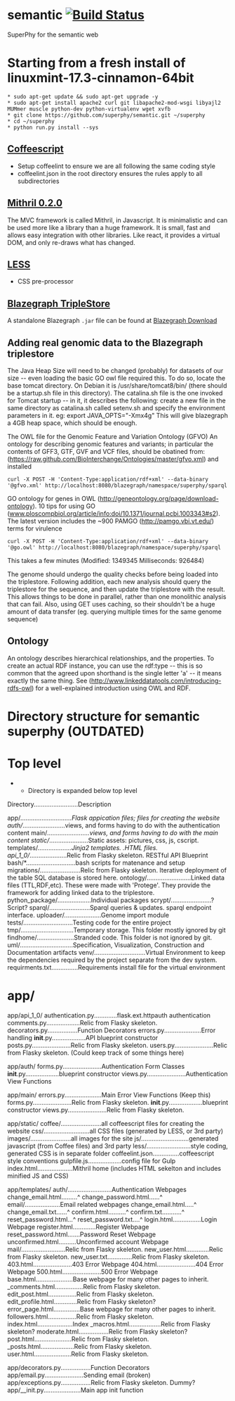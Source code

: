 # semantic   [![Build Status](https://travis-ci.org/superphy/semantic.svg?branch=master)](https://travis-ci.org/superphy/semantic)
SuperPhy for the semantic web

# Starting from a fresh install of linuxmint-17.3-cinnamon-64bit

    * sudo apt-get update && sudo apt-get upgrade -y
    * sudo apt-get install apache2 curl git libapache2-mod-wsgi libyajl2 MUMmer muscle python-dev python-virtualenv wget xvfb
    * git clone https://github.com/superphy/semantic.git ~/superphy
    * cd ~/superphy
    * python run.py install --sys
    

## [Coffeescript](http://coffeescript.org/)
* Setup coffeelint to ensure we are all following the same coding style
* coffeelint.json in the root directory ensures the rules apply to all subdirectories


## [Mithril 0.2.0](http://lhorie.github.io/mithril/)
The MVC framework is called Mithril, in Javascript.
It is minimalistic and can be used more like a library than a huge framework.
It is small, fast and allows easy integration with other libraries.
Like react, it provides a virtual DOM, and only re-draws what has changed.

## [LESS](http://lesscss.org/features/)
- CSS pre-processor

## [Blazegraph TripleStore](https://www.blazegraph.com/)
A standalone Blazegraph `.jar` file can be found at [Blazegraph Download](www.blazegraph.com/download/)

## Adding real genomic data to the Blazegraph triplestore
The Java Heap Size will need to be changed (probably) for datasets of our size -- even loading the basic GO owl file required this. To do so, locate the base tomcat directory. On Debian it is /usr/share/tomcat8/bin/ (there should be a startup.sh file in this directory). The catalina.sh file is the one invoked for Tomcat startup -- in it, it describes the following: create a new file in the same directory as catalina.sh called setenv.sh and specify the environment parameters in it. eg:
    export JAVA_OPTS="-Xmx4g"
This will give blazegraph a 4GB heap space, which should be enough.

The OWL file for the Genomic Feature and Variation Ontology (GFVO) An ontology for describing genomic features and variants; in particular the contents of GFF3, GTF, GVF and VCF files, should be obatined from: (https://raw.github.com/BioInterchange/Ontologies/master/gfvo.xml) and installed


    curl -X POST -H 'Content-Type:application/rdf+xml' --data-binary '@gfvo.xml' http://localhost:8080/blazegraph/namespace/superphy/sparql

GO ontology for genes in OWL (http://geneontology.org/page/download-ontology). 10 tips for using GO (www.ploscompbiol.org/article/info:doi/10.1371/journal.pcbi.1003343#s2). The latest version includes the ~900 PAMGO (http://pamgo.vbi.vt.edu/) terms for virulence


    curl -X POST -H 'Content-Type:application/rdf+xml' --data-binary '@go.owl' http://localhost:8080/blazegraph/namespace/superphy/sparql

This takes a few minutes (Modified: 1349345 Milliseconds: 926484)

The genome should undergo the quality checks before being loaded into the triplestore. Following addition, each new analysis should query the triplestore for the sequence, and then update the triplestore with the result. This allows things to be done in parallel, rather than one monolithic analysis that can fail. Also, using GET uses caching, so their shouldn't be a huge amount of data transfer (eg. querying multiple times for the same genome sequence)

## Ontology
An ontology describes hierarchical relationships, and the properties.
To create an actual RDF instance, you can use the rdf:type  -- this is so common that the agreed upon shorthand is the single letter 'a' -- it means exactly the same thing.
See (http://www.linkeddatatools.com/introducing-rdfs-owl) for a well-explained introduction using OWL and RDF.

# Directory structure for semantic superphy (OUTDATED)

# Top level

* - Directory is expanded below top level

Directory.........................Description

app/*.............................Flask appication files; files for creating the website
    auth/*........................views, and forms having to do with the authentication content
    main/*........................views, and forms having to do with the main content
    static/*......................Static assets: pictures, css, js, cscript.
    templates/*...................Jinja2 templates. .HTML files.
    api_1_0/*.....................Relic from Flasky skeleton. RESTful API Blueprint
bash/*............................bash scripts for matenance and setup
migrations/.......................Relic from Flasky skeleton. Iterative deployment of the table SQL database is stored here.
ontology/.........................Linked data files (TTL,RDF,etc). These were made with 'Protege'. They provide the framework for adding linked data to the triplestore.
python_package/...................Individual packages 
    scrypt/.......................?Script?
    sparql/.......................Sparql queries & updates. sparql endpoint interface.
    uploader/.....................Genome import module
tests/............................Testing code for the entire project
tmp/..............................Temporary storage. This folder mostly ignored by git
    findhome/.....................Stranded code. This folder is not ignored by git.
uml/..............................Specification, Visualization, Construction and Documentation artifacts
venv/.............................Virtual Environment to keep the dependencies required by the project separate from the dev system.
    requirments.txt...............Requirements install file for the virtual environment

# app/

app/api_1_0/
    authentication.py.............flask.ext.httpauth authentication
    comments.py...................Relic from Flasky skeleton.
    decorators.py.................Function Decorators
    errors.py.....................Error handling
    __init__.py...................API blueprint constructor
    posts.py......................Relic from Flasky skeleton.
    users.py......................Relic from Flasky skeleton. (Could keep track of some things here)

app/auth/
    forms.py......................Authentication Form Classes
    __init__.py...................blueprint constructor
    views.py......................Authentication View Functions

app/main/
    errors.py.....................Main Error View Functions (Keep this)
    forms.py......................Relic from Flasky skeleton.
    __init__.py...................blueprint constructor
    views.py......................Relic from Flasky skeleton.

app/static/
    coffee/.......................all coffeescript files for creating the website
    css/..........................all CSS files (generated by LESS, or 3rd party)
    images/.......................all images for the site
    js/...........................generated javascript (from Coffee files) and 3rd party
    less/.........................style coding, generated CSS is in separate folder
    coffeelint.json...............coffeescript style conventions
    gulpfile.js...................config file for Gulp
    index.html....................Mithril home (includes HTML sekelton and includes minified JS and CSS)

app/templates/
    auth/.........................Authentication Webpages
        change_email.html.........^
        change_password.html......^
        email/....................Email related webpages
            change_email.html.....^
            change_email.txt......^
            confirm.html..........^
            confirm.txt...........^
            reset_password.html...^
            reset_password.txt....^
        login.html................Login Webpage
        register.html.............Register Webpage
        reset_password.html.......Password Reset Webpage
        unconfirmed.html..........Unconfirmed account Webpage
    mail/.........................Relic from Flasky skeleton.
        new_user.html.............Relic from Flasky skeleton.
        new_user.txt..............Relic from Flasky skeleton.
    403.html......................403 Error Webpage
    404.html......................404 Error Webpage
    500.html......................500 Error Webpage
    base.html.....................Base webpage for many other pages to inherit.
    _comments.html................Relic from Flasky skeleton.
    edit_post.html................Relic from Flasky skeleton.
    edit_profile.html.............Relic from Flasky skeleton?
    error_page.html...............Base webpage for many other pages to inherit.
    followers.html................Relic from Flasky skeleton.
    index.html....................Index
    _macros.html..................Relic from Flasky skeleton?
    moderate.html.................Relic from Flasky skeleton?
    post.html.....................Relic from Flasky skeleton.
    _posts.html...................Relic from Flasky skeleton.
    user.html.....................Relic from Flasky skeleton.

app/decorators.py.................Function Decorators
app/email.py......................Sending email (broken)
app/exceptions.py.................Relic from Flasky skeleton. Dummy?
app/__init.py.....................Main app init function

#
